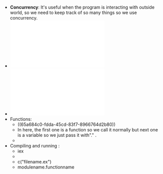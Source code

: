 - **Concurrency**: It's useful when the program is interacting with outside world, so we need to keep track of so many things so we use concurrency.
- ![derivative.pdf](../assets/derivative_1705425390526_0.pdf)
- ![introduction.pdf](../assets/introduction_1705411747062_0.pdf)
- Functions:
	- ((65a684c0-fdda-45cd-83f7-8966764d2b80))
	- In here, the first one is a function so we call it normally but next one is a variable so we just pass it with"." .
	-
- Compiling and running :
	- iex
	-
	- c("filename.ex")
	- modulename.functionname